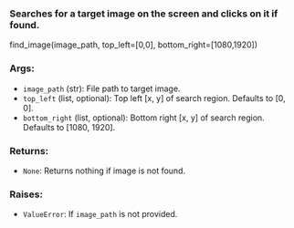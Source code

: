 ### Searches for a target image on the screen and clicks on it if found. 

find_image(image_path, top_left=[0,0], bottom_right=[1080,1920])

### Args:

- `image_path` (str): File path to target image. 
- `top_left` (list, optional): Top left [x, y] of search region. Defaults to [0, 0].
- `bottom_right` (list, optional): Bottom right [x, y] of search region. Defaults to [1080, 1920].

### Returns:
 - `None`: Returns nothing if image is not found.

### Raises:
 - `ValueError`: If `image_path` is not provided.

